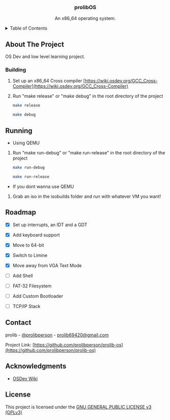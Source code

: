 <a id="readme-top"></a>

<!-- PROJECT NAME -->
<br />
<div align="center">
  <!--<a href="https://github.com/prolibperson/prolib-os">
    <img src="image.png" alt="Logo" width="421" height="305">
  </a>-->

  <h3 align="center">prolibOS</h3>
  <p align="center">
    An x86_64 operating system.
  </p>
</div>

<!-- TABLE OF CONTENTS -->
<details>
  <summary>Table of Contents</summary>
  <ol>
    <li>
      <a href="#about-the-project">About The Project</a>
    </li>
    <li>
      <ul>
        <li><a href="#building">Building</a></li>
        <li><a href="#running">Running</a></li>
      </ul>
    </li>
    <li><a href="#roadmap">Roadmap</a></li>
    <li><a href="#contact">Contact</a></li>
    <li><a href="#acknowledgments">Acknowledgments</a></li>
  </ol>
</details>



<!-- ABOUT THE PROJECT -->
## About The Project

OS Dev and low level learning project.


<!-- GETTING STARTED -->

### Building

1. Set up an x86_64 Cross compiler [https://wiki.osdev.org/GCC_Cross-Compiler](https://wiki.osdev.org/GCC_Cross-Compiler)
2. Run "make release" or "make debug" in the root directory of the project
   ```sh
   make release
   ```

   ```sh
   make debug
   ```


<!-- USAGE EXAMPLES -->
## Running

- Using QEMU
1. Run "make run-debug" or "make run-release" in the root directory of the project
   ```sh
   make run-debug
   ```
   ```sh
   make run-release
   ```

- If you dont wanna use QEMU
1. Grab an iso in the isobuilds folder and run with whatever VM you want!



<!-- ROADMAP -->
## Roadmap

- [x] Set up interrupts, an IDT and a GDT
- [x] Add keyboard support
- [x] Move to 64-bit
- [x] Switch to Limine
- [x] Move away from VGA Text Mode
- [ ] Add Shell
- [ ] FAT-32 Filesystem
- [ ] Add Custom Bootloader
- [ ] TCP/IP Stack



<!-- CONTACT -->
## Contact

prolib - [@prolibperson](https://twitter.com/prolibperson) - prolib69420@gmail.com

Project Link: [https://github.com/prolibperson/prolib-os](https://github.com/prolibperson/prolib-os)


<!-- ACKNOWLEDGMENTS -->
## Acknowledgments

* [OSDev Wiki](https://wiki.osdev.org/)

## License

This project is licensed under the [GNU GENERAL PUBLIC LICENSE v3 (GPLv3)](https://github.com/prolibperson/prolib-os/blob/main/LICENSE)